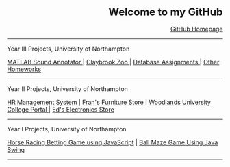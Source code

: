 <!--
**DiwasLamsal/DiwasLamsal** is a ✨ _special_ ✨ repository because its `README.md` (this file) appears on your GitHub profile.

Here are some ideas to get you started:

- 🔭 I’m currently working on ...
- 🌱 I’m currently learning ...
- 👯 I’m looking to collaborate on ...
- 🤔 I’m looking for help with ...
- 💬 Ask me about ...
- 📫 How to reach me: ...
- 😄 Pronouns: ...
- ⚡ Fun fact: ...
-->

<div align = "right"><font size = "5"> <b>Welcome to my GitHub</b> </font></div><br>
<div align = "right"><a href = "https://github.com/diwaslamsal/">GitHub Homepage</a></div>

<hr>
Year III Projects, University of Northampton

<a href = "https://diwaslamsal.github.io/MATLABSoundAnnotator/">MATLAB Sound Annotator </a> | <a href = "https://diwaslamsal.github.io/ClaybrookZoo/"> Claybrook Zoo  </a> | <a href = "https://diwaslamsal.github.io/DatabaseAssignments"> Database Assignments </a> | <a href = "https://diwaslamsal.github.io/OtherHomeworks"> Other Homeworks </a>

<hr>

Year II Projects, University of Northampton

<a href = "https://diwaslamsal.github.io/HRManagementSystem/">HR Management System</a> | <a href = "https://diwaslamsal.github.io/FransFurniture"> Fran's Furniture Store </a> | <a href = "https://diwaslamsal.github.io/WUCWebPortal"> Woodlands University College Portal </a> | <a href = "https://diwaslamsal.github.io/EdsElectronics"> Ed's Electronics Store </a>

<hr>

Year I Projects, University of Northampton

<a href = "https://diwaslamsal.github.io/JavaScriptHorse/">Horse Racing Betting Game using JavaScript</a> | <a href = "https://diwaslamsal.github.io/SwingBallMaze"> Ball Maze Game Using Java Swing </a>

<hr>

